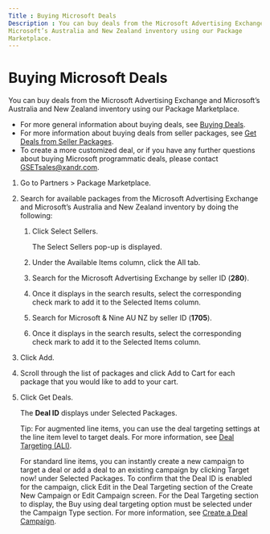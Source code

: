 ```yaml
---
Title : Buying Microsoft Deals
Description : You can buy deals from the Microsoft Advertising Exchange and
Microsoft’s Australia and New Zealand inventory using our Package
Marketplace.
---
```



# Buying Microsoft Deals



You can buy deals from the Microsoft Advertising Exchange and
Microsoft’s Australia and New Zealand inventory using our Package
Marketplace.



- For more general information about buying deals, see
  <a href="buying-deals.html" class="xref">Buying Deals</a>.
- For more information about buying deals from seller packages, see
  <a href="get-deals-from-seller-packages.html" class="xref">Get Deals
  from Seller Packages</a>.
- To create a more customized deal, or if you have any further questions
  about buying Microsoft programmatic deals, please contact
  GSETsales@xandr.com.





1.  Go to
    Partners
    \> Package
    Marketplace.
2.  Search for available packages from the
    Microsoft Advertising Exchange and Microsoft’s Australia and New
    Zealand inventory by doing the following:
    1.  Click Select
        Sellers.
        

        The Select Sellers pop-up
        is displayed.

        
    2.  Under the
        Available Items column, click
        the All tab.
    3.  Search for the Microsoft Advertising
        Exchange by seller ID (**280**).
    4.  Once it displays in the search results,
        select the corresponding check mark to add it to the
        Selected Items column.
    5.  Search for Microsoft & Nine AU NZ by seller
        ID (**1705**).
    6.  Once it displays in the search results,
        select the corresponding check mark to add it to the
        Selected Items column.
3.  Click
    Add.
4.  Scroll through the list of packages and click
    Add to Cart for each package that
    you would like to add to your cart.
5.  Click Get
    Deals.
    

    The **Deal ID** displays under
    Selected Packages.
    

    Tip:
    For augmented line items, you can use the deal targeting settings at
    the line item level to target deals. For more information, see
    <a href="deal-targeting-ali.html" class="xref">Deal Targeting (ALI)</a>.

    For standard line items, you can instantly create a new campaign to
    target a deal or add a deal to an existing campaign by clicking
    Target now! under
    Selected Packages. To confirm
    that the Deal ID is enabled for the campaign, click
    Edit in the
    Deal Targeting section of the
    Create New Campaign or
    Edit Campaign screen. For the
    Deal Targeting section to
    display, the Buy using deal
    targeting option must be selected under the
    Campaign Type section. For
    more information, see
    <a href="create-a-deal-campaign.html" class="xref">Create a Deal
    Campaign</a>.

    

    






